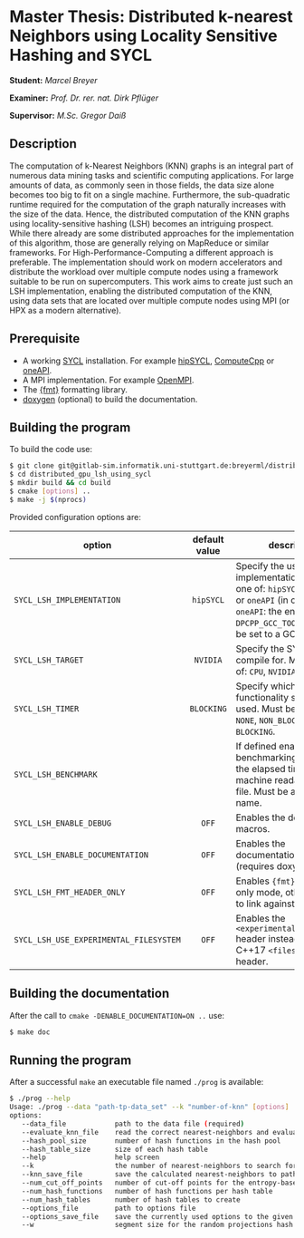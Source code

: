# Master Thesis: Distributed k-nearest Neighbors using Locality Sensitive Hashing and SYCL

**Student:** _Marcel Breyer_

**Examiner:** _Prof. Dr. rer. nat. Dirk Pflüger_

**Supervisor:** _M.Sc. Gregor Daiß_


## Description
The computation of k-Nearest Neighbors (KNN) graphs is an integral part of numerous data mining tasks and scientific 
computing applications. For large amounts of data, as commonly seen in those fields, the data size alone becomes too 
big to fit on a single machine. Furthermore, the sub-quadratic runtime required for the computation of the graph 
naturally increases with the size of the data. Hence, the distributed computation of the KNN graphs using 
locality-sensitive hashing (LSH) becomes an intriguing prospect. While there already are some distributed approaches 
for the implementation of this algorithm, those are generally relying on MapReduce or similar frameworks. For 
High-Performance-Computing a different approach is preferable. The implementation should work on modern accelerators 
and distribute the workload over multiple compute nodes using a framework suitable to be run on supercomputers. This 
work aims to create just such an LSH implementation, enabling the distributed computation of the KNN, using data sets 
that are located over multiple compute nodes using MPI (or HPX as a modern alternative).


## Prerequisite
* A working [SYCL](https://www.khronos.org/sycl/) installation. For example [hipSYCL](https://github.com/illuhad/hipSYCL), 
  [ComputeCpp](https://developer.codeplay.com/products/computecpp/ce/guides) or [oneAPI](https://software.intel.com/content/www/us/en/develop/tools/oneapi.html).
* A MPI implementation. For example [OpenMPI](https://www.open-mpi.org/).
* The [{fmt}](https://github.com/fmtlib/fmt) formatting library.
* [doxygen](https://github.com/doxygen/doxygen) (optional) to build the documentation.


## Building the program
To build the code use:
```bash
$ git clone git@gitlab-sim.informatik.uni-stuttgart.de:breyerml/distributed_gpu_lsh_using_sycl.git
$ cd distributed_gpu_lsh_using_sycl
$ mkdir build && cd build
$ cmake [options] ..
$ make -j $(nprocs)
```

Provided configuration options are:

| option                                 | default value | description                                                                                                                                                                        |
|----------------------------------------|:-------------:|------------------------------------------------------------------------------------------------------------------------------------------------------------------------------------|
| `SYCL_LSH_IMPLEMENTATION`              | `hipSYCL`     | Specify the used SYCL implementation. Must be one of: `hipSYCL`, `ComputeCpp` or `oneAPI` (in case of `oneAPI`: the env variable `DPCPP_GCC_TOOLCHAIN` must be set to a GCC >= 8). |
| `SYCL_LSH_TARGET`                      | `NVIDIA`      | Specify the SYCL target to compile for. Must be one of: `CPU`, `NVIDIA` or `AMD`.                                                                                                  | 
| `SYCL_LSH_TIMER`                       | `BLOCKING`    | Specify which timer functionality should be used. Must be one of: `NONE`, `NON_BLOCKING` or `BLOCKING`.                                                                            |
| `SYCL_LSH_BENCHMARK`                   |               | If defined enables benchmarking by logging the elapsed times in a machine readable way to a file. Must be a valid file name.                                                       |
| `SYCL_LSH_ENABLE_DEBUG`                | `OFF`         | Enables the debugging macros.                                                                                                                                                      |
| `SYCL_LSH_ENABLE_DOCUMENTATION`        | `OFF`         | Enables the documentation `make` target (requires doxygen).                                                                                                                        |
| `SYCL_LSH_FMT_HEADER_ONLY`             | `OFF`         | Enables `{fmt}` lib's header only mode, otherwise tries to link against it.                                                                                                        |
| `SYCL_LSH_USE_EXPERIMENTAL_FILESYSTEM` | `OFF`         | Enables the `<experimental/filesystem>` header instead of the C++17 `<filesystem>` header.                                                                                         |

## Building the documentation
After the call to `cmake -DENABLE_DOCUMENTATION=ON ..` use:
```bash
$ make doc
```


## Running the program
After a successful `make` an executable file named `./prog` is available:
```bash
$ ./prog --help
Usage: ./prog --data "path-tp-data_set" --k "number-of-knn" [options]
options:
   --data_file            path to the data file (required)
   --evaluate_knn_file    read the correct nearest-neighbors and evaluate calculated nearest-neighbors 
   --hash_pool_size       number of hash functions in the hash pool 
   --hash_table_size      size of each hash table 
   --help                 help screen 
   --k                    the number of nearest-neighbors to search for (required)
   --knn_save_file        save the calculated nearest-neighbors to path 
   --num_cut_off_points   number of cut-off points for the entropy-based hash functions 
   --num_hash_functions   number of hash functions per hash table 
   --num_hash_tables      number of hash tables to create 
   --options_file         path to options file 
   --options_save_file    save the currently used options to the given path 
   --w                    segment size for the random projections hash functions     
```
